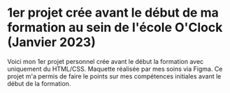 # 1er projet crée avant le début de ma formation au sein de l'école O'Clock (Janvier 2023)

Voici mon 1er projet personnel crée avant le début la formation avec uniquement du HTML/CSS.
Maquette réalisée par mes soins via Figma.
Ce projet m'a permis de faire le points sur mes compétences initiales avant le début de la formation.
